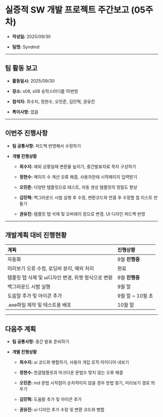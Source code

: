 # 실증적 SW 개발 프로젝트 주간보고 (05주차)
- **작성일:** 2025/09/30

- **팀명:** Syndmd

***

## 팀 활동 보고
- **활동일시:** 2025/09/30

- **장소:** s06, s08 승학스터디룸 10번방

- **참석자:** 최수지, 정현수, 오민준, 김민혁, 권유진

- **특이사항:** 없음

***

## 이번주 진행사항
- **팀 공통사항:** 피드백 반영해서 수정하기

- **개별 진행상황**

  - **최수지:** 예외 상황일때 변환율 높이기, 중간발표자료 목차 구성하기

  - **정현수:** 페이지 수 계산 오류 해결, 사용자한테 시작페이지 입력받기

  - **오민준:** 다양한 템플릿으로 테스트, 자동 생성 템플릿의 정밀도 향상

  - **김민혁:** 백그라운드 시범 실행 후 수정, 변환코드와 연결 후 수정할 점 리스트 만들기

  - **권유진:** 템플릿 탭 삭제 및 오버레이 창으로 변경, UI 디자인 피드백 반영

***

## 개발계획 대비 진행현황
|계획|진행상황|
|:---|:---|
|자동화|9월 **진행중**|
|미리보기 오류 수정, 로딩바 분리, 예외 처리|완료|
|템플릿 탭 삭제 및 ui디자인 변경, 위젯 형식으로 변환|9월 **진행중**|
|백그라운드 시범 실행|9월 말|
|도움말 추가 밎 아이콘 추가|9월 말 ~ 10월 초|
|.exe파일 제작 및 테스트용 배포|10월 말|

***

## 다음주 계획
- **팀 공통사항:** 중간 발표 준비하기

- **개별 진행상황**

  - **최수지:** ui 코드와 병합하기, 사용자 개입 로직 아이디어 내보기

  - **정현수:** 한글템플릿과 마크다운 문법수 맞지 않는 오류 해결

  - **오민준:** md 문법 시작점이 순차적이지 않을 경우 방법 찾기, 미리보기 경로 띄우기

  - **김민혁:** 도움말 추가 및 아이콘 추가

  - **권유진:** ui 디자인 추가 수정 및 변환 코드와 병합
